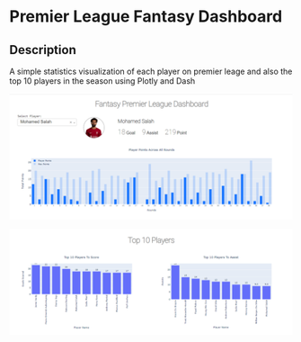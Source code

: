 # Premier League Fantasy Dashboard
## Description

A simple statistics visualization of each player on premier leage and also the top 10 players in the season using Plotly and Dash

![Dashboard](https://github.com/AhmedEltaba5/Data-Visualization-Plotly-Dash/blob/main/img/d1.PNG)

![Dashboard](https://github.com/AhmedEltaba5/Data-Visualization-Plotly-Dash/blob/main/img/d2.PNG)
